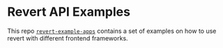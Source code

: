 # Revert API Examples

This repo [`revert-example-apps`](https://github.com/revertinc/revert-example-apps) contains a set of examples on how to use revert with different frontend frameworks.
